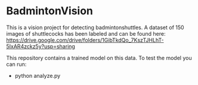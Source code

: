 # BadmintonVision

This is a vision project for detecting badmintonshuttles. A dataset of 150 images of shuttlecocks has been labeled and can be found here: https://drive.google.com/drive/folders/1GibTkdQo_7KszTJHLhT-5IxAR4zckz5y?usp=sharing

This repository contains a trained model on this data. To test the model you can run: 
* python analyze.py
